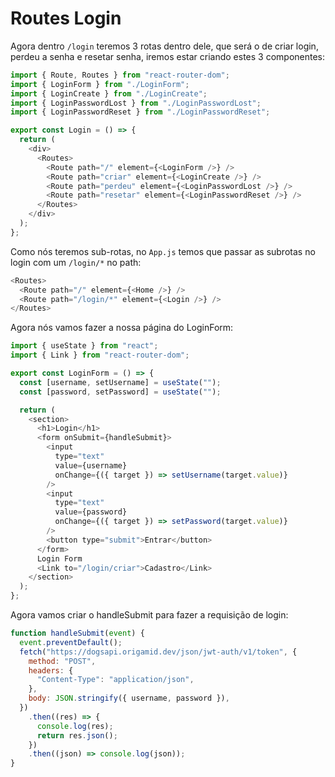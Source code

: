 # Routes Login

Agora dentro `/login` teremos 3 rotas dentro dele, que será o de criar login, perdeu a senha e resetar senha, iremos estar criando estes 3 componentes:

```javascript
import { Route, Routes } from "react-router-dom";
import { LoginForm } from "./LoginForm";
import { LoginCreate } from "./LoginCreate";
import { LoginPasswordLost } from "./LoginPasswordLost";
import { LoginPasswordReset } from "./LoginPasswordReset";

export const Login = () => {
  return (
    <div>
      <Routes>
        <Route path="/" element={<LoginForm />} />
        <Route path="criar" element={<LoginCreate />} />
        <Route path="perdeu" element={<LoginPasswordLost />} />
        <Route path="resetar" element={<LoginPasswordReset />} />
      </Routes>
    </div>
  );
};
```

Como nós teremos sub-rotas, no `App.js` temos que passar as subrotas no login com um `/login/*` no path:

```javascript
<Routes>
  <Route path="/" element={<Home />} />
  <Route path="/login/*" element={<Login />} />
</Routes>
```

Agora nós vamos fazer a nossa página do LoginForm:

```javascript
import { useState } from "react";
import { Link } from "react-router-dom";

export const LoginForm = () => {
  const [username, setUsername] = useState("");
  const [password, setPassword] = useState("");

  return (
    <section>
      <h1>Login</h1>
      <form onSubmit={handleSubmit}>
        <input
          type="text"
          value={username}
          onChange={({ target }) => setUsername(target.value)}
        />
        <input
          type="text"
          value={password}
          onChange={({ target }) => setPassword(target.value)}
        />
        <button type="submit">Entrar</button>
      </form>
      Login Form
      <Link to="/login/criar">Cadastro</Link>
    </section>
  );
};
```

Agora vamos criar o handleSubmit para fazer a requisição de login:

```javascript
function handleSubmit(event) {
  event.preventDefault();
  fetch("https://dogsapi.origamid.dev/json/jwt-auth/v1/token", {
    method: "POST",
    headers: {
      "Content-Type": "application/json",
    },
    body: JSON.stringify({ username, password }),
  })
    .then((res) => {
      console.log(res);
      return res.json();
    })
    .then((json) => console.log(json));
}
```
